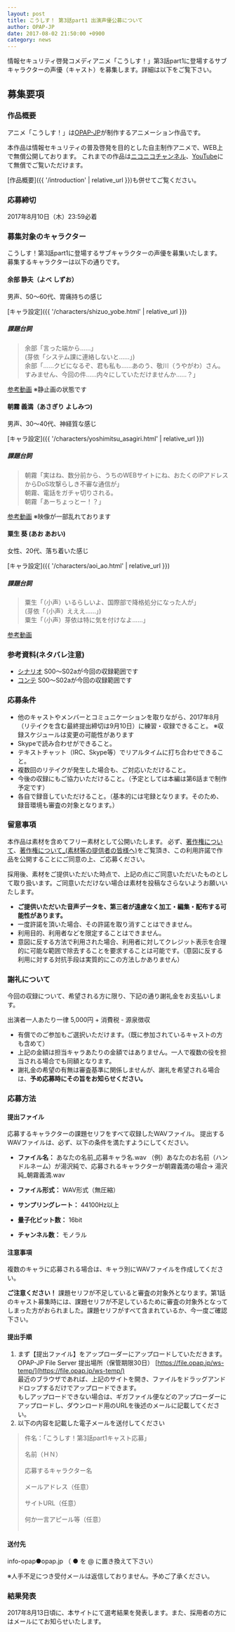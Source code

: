 ```yaml
---
layout: post
title: こうしす！ 第3話part1 出演声優公募について
author: OPAP-JP
date: 2017-08-02 21:50:00 +0900
category: news
---
```


情報セキュリティ啓発コメディアニメ「こうしす！」第3話part1に登場するサブキャラクターの声優（キャスト）を募集します。詳細は以下をご覧下さい。

## 募集要項

### 作品概要

アニメ「こうしす！」は[OPAP-JP](https://opap.jp/)が制作するアニメーション作品です。

本作品は情報セキュリティの普及啓発を目的とした自主制作アニメで、WEB上で無償公開しております。
これまでの作品は[ニコニコチャンネル](http://ch.nicovideo.jp/kosys)、[YouTube](https://youtube.com/c/opapjp)にて無償でご覧いただけます。

[作品概要]({{ '/introduction' | relative_url }})も併せてご覧ください。


### 応募締切

2017年8月10日（木）23:59必着


### 募集対象のキャラクター

こうしす！第3話part1に登場するサブキャラクターの声優を募集いたします。
募集するキャラクターは以下の通りです。

#### 余部 静夫（よべ しずお）
男声、50～60代、胃痛持ちの感じ

 [キャラ設定]({{ '/characters/shizuo_yobe.html' | relative_url }})

##### 課題台詞
> 余部「言った端から……」<br />
>(芽依「システム課に連絡しないと……」)<br />
> 余部「……クビになるぞ、君も私も……あのう、敬川（うやがわ）さん。すみません、今回の件……内々にしていただけませんか……？」<br />

[参考動画](https://file.opap.jp/public/b8d988) ※静止画の状態です
 
#### 朝霧 義満（あさぎり よしみつ)
男声、30～40代、神経質な感じ

[キャラ設定]({{ '/characters/yoshimitsu_asagiri.html' | relative_url }})
##### 課題台詞
> 朝霧「実はね、数分前から、うちのWEBサイトにね、おたくのIPアドレスからDoS攻撃らしき不審な通信が」<br />
> 朝霧、電話をガチャ切りされる。<br />
> 朝霧「あーちょっとー！？」<br />

[参考動画](https://file.opap.jp/public/1042f6) ※映像が一部乱れております
 

#### 粟生 葵 (あお あおい)
女性、20代、落ち着いた感じ

[キャラ設定]({{ '/characters/aoi_ao.html' | relative_url }})

##### 課題台詞
> 粟生「（小声）いるらしいよ、国際部で降格処分になった人が」<br />
> (芽依「（小声）えええ……」)<br />
> 粟生「（小声）芽依は特に気を付けなよ……」
 

[参考動画](https://file.opap.jp/public/857c0b)


### 参考資料(ネタバレ注意)

* [シナリオ](http://kosys.gitlab.io/kosys-ep03/docs/scenario/scenario.txt) S00～S02aが今回の収録範囲です
* [コンテ](http://kosys.gitlab.io/kosys-ep03/docs/storyboard/) S00～S02aが今回の収録範囲です


### 応募条件

* 他のキャストやメンバーとコミュニケーションを取りながら、2017年8月（リテイクを含む最終提出締切は9月10日）に練習・収録できること。 ※収録スケジュールは変更の可能性があります
* Skypeで読み合わせができること。
* テキストチャット（IRC、Skype等）でリアルタイムに打ち合わせできること。
* 複数回のリテイクが発生した場合も、ご対応いただけること。
* 今後の収録にもご協力いただけること。（予定としては本編は第6話まで制作予定です）
* 各自で録音していただけること。（基本的には宅録となります。そのため、録音環境も審査の対象となります。）


### 留意事項

本作品は素材を含めてフリー素材として公開いたします。
必ず、[著作権について](https://opap.jp/wiki/%E8%91%97%E4%BD%9C%E6%A8%A9%E3%81%AB%E3%81%A4%E3%81%84%E3%81%A6)、[著作権について_(素材等の提供者の皆様へ)](https://opap.jp/wiki/%E8%91%97%E4%BD%9C%E6%A8%A9%E3%81%AB%E3%81%A4%E3%81%84%E3%81%A6_%28%E7%B4%A0%E6%9D%90%E7%AD%89%E3%81%AE%E6%8F%90%E4%BE%9B%E8%80%85%E3%81%AE%E7%9A%86%E6%A7%98%E3%81%B8%29)をご覧頂き、この利用許諾で作品を公開することにご同意の上、ご応募ください。

採用後、素材をご提供いただいた時点で、上記の点にご同意いただいたものとして取り扱います。ご同意いただけない場合は素材を投稿なさらないようお願いいたします。

* **ご提供いただいた音声データを、第三者が遠慮なく加工・編集・配布する可能性があります。**
* 一度許諾を頂いた場合、その許諾を取り消すことはできません。
* 利用目的、利用者などを限定することはできません。
* 意図に反する方法で利用された場合、利用者に対してクレジット表示を合理的に可能な範囲で除去することを要求することは可能です。（意図に反する利用に対する対抗手段は実質的にこの方法しかありません）



### 謝礼について

今回の収録について、希望される方に限り、下記の通り謝礼金をお支払いします。

出演者一人あたり一律 5,000円 + 消費税 - 源泉徴収

* 有償でのご参加もご選択いただけます。（既に参加されているキャストの方も含めて）
* 上記の金額は担当キャラあたりの金額ではありません。一人で複数の役を担当される場合でも同額となります。
* 謝礼金の希望の有無は審査基準に関係しませんが、謝礼を希望される場合は、**予め応募時にその旨をお知らせください。**



### 応募方法

#### 提出ファイル

応募するキャラクターの課題セリフをすべて収録したWAVファイル。
提出するWAVファイルは、必ず、以下の条件を満たすようにしてください。

* **ファイル名：** あなたの名前_応募キャラ名.wav
（例）あなたのお名前（ハンドルネーム）が湯沢純で、応募されるキャラクターが朝霧義満の場合→ 湯沢純_朝霧義満.wav

* **ファイル形式：** WAV形式（無圧縮）
* **サンプリングレート：** 44100Hz以上
* **量子化ビット数：** 16bit
* **チャンネル数：** モノラル

#### 注意事項
複数のキャラに応募される場合は、キャラ別にWAVファイルを作成してください。

**ご注意ください！** 課題セリフが不足していると審査の対象外となります。第1話のキャスト募集時には、課題セリフが不足しているために審査の対象外となってしまった方がおられました。課題セリフがすべて含まれているか、今一度ご確認下さい。

#### 提出手順
1. まず【提出ファイル】をアップローダーにアップロードしていただきます。<br />
OPAP-JP File Server 提出場所（保管期限30日） [https://file.opap.jp/ws-temp/](https://file.opap.jp/ws-temp/)<br />
最近のブラウザであれば、上記のサイトを開き、ファイルをドラッグアンドドロップするだけでアップロードできます。<br />
もしアップロードできない場合は、ギガファイル便などのアップローダーにアップロードし、ダウンロード用のURLを後述のメールに記載してください。<br />
2. 以下の内容を記載した電子メールを送付してください

>件名：「こうしす！第3話part1キャスト応募」<br />
><br />
>名前（ＨＮ）<br />
><br />
>応募するキャラクター名<br />
><br />
>メールアドレス（任意）<br />
><br />
>サイトURL（任意）<br />
><br />
>何か一言アピール等（任意）<br />
><br />

#### 送付先
info-opap●opap.jp （ ● を @ に置き換えて下さい）

※人手不足につき受付メールは返信しておりません。予めご了承ください。


### 結果発表

2017年8月13日頃に、本サイトにて選考結果を発表します。また、採用者の方にはメールにてお知らせいたします。
